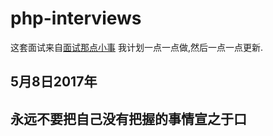 # php-interviews
这套面试来自[面试那点小事](http://www.zhaoyafei.cn/content.html?id=29)
我计划一点一点做,然后一点一点更新.
## 5月8日2017年

## 永远不要把自己没有把握的事情宣之于口
